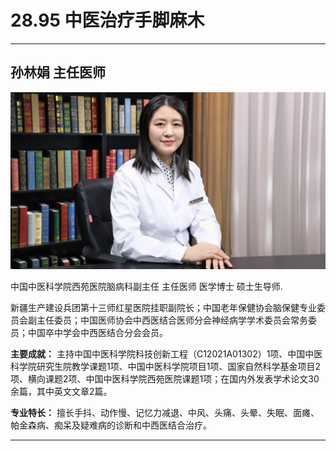 # 28.95 中医治疗手脚麻木

---

## 孙林娟 主任医师

![1685847086606](image/c28_095/1685847086606.png)

中国中医科学院西苑医院脑病科副主任 主任医师 医学博士 硕士生导师.

新疆生产建设兵团第十三师红星医院挂职副院长；中国老年保健协会脑保健专业委员会副主任委员；中国医师协会中西医结合医师分会神经病学学术委员会常务委员；中国卒中学会中西医结合分会会员。

**主要成就：** 主持中国中医科学院科技创新工程（C12021A01302）1项、中国中医科学院研究生院教学课题1项、中国中医科学院项目1项、国家自然科学基金项目2项、横向课题2项、中国中医科学院西苑医院课题1项；在国内外发表学术论文30余篇，其中英文文章2篇。

**专业特长：** 擅长手抖、动作慢、记忆力减退、中风、头痛、头晕、失眠、面瘫、帕金森病、痴呆及疑难病的诊断和中西医结合治疗。

---

